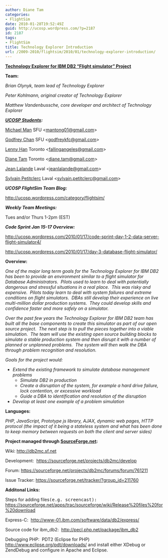 ```yaml
---
author: Diane Tam
categories:
- FlightSim
date: 2010-01-28T19:52:49Z
guid: http://ucosp.wordpress.com/?p=2187
id: 2187
tags:
- FlightSim
title: Technology Explorer Introduction
url: /2009-2010/flightsim/2010/01/technology-explorer-introduction/
---
```


<span style="text-decoration:underline;"><strong>Technology Explorer for IBM DB2 &#8220;Flight simulator&#8221; Project</strong></span>

**Team:**<span style="text-decoration:underline;"><strong><br /> </strong></span>

_Brian Olynyk, team lead of Technology Explorer_

_Peter Kohlmann, original creator of Technology Explorer_

_Matthew Vandenbussche,_ _core developer and_ _architect of_ _Technology Explorer_

_**<a href="http://ucosp.wordpress.com/winter-2010/" target="_blank">UCOSP Students</a>:**_

[Michael Man](http://ucosp.wordpress.com/2010/01/05/michael-man/) SFU <[mantong01@gmail.com](mailto:godfreykfc@gmail.com)<a name="12638d4e63e1a2c9__MailEndCompose">></a>

[Godfrey Chan](http://ucosp.wordpress.com/2010/01/05/godfrey-chan/) SFU <<godfreykfc@gmail.com>>

[Lenny Han](http://ucosp.wordpress.com/2009/12/19/lenny-han/) Toronto <<a href="mailto:fallingangeles@gmail.com" target="_blank">fallingangeles@gmail.com</a>>

[Diane Tam](http://ucosp.wordpress.com/2009/09/09/diane-tam/) Toronto <<a href="mailto:diane.tam@gmail.com" target="_blank">diane.tam@gmail.com</a>>

[Jean Lalande](http://ucosp.wordpress.com/2010/01/14/jean-lalande/) Laval <<jeanlalande@gmail.com>>

[Sylvain Petitclerc](http://ucosp.wordpress.com/2010/01/13/sylvain-petitclerc/) Laval <<sylvain.petitclerc@gmail.com>>

**_UCOSP FlightSim Team Blog:_**

<a href="http://ucosp.wordpress.com/category/flightsim/" target="_blank">http://ucosp.wordpress.com/category/flightsim/</a>

_**Weekly Team Meetings:**_ 

Tues and/or Thurs 1-2pm (EST)

_**Code Sprint Jan 15-17 Overview:**_

<a href="http://ucosp.wordpress.com/2010/01/17/day-3-database-flight-simulator/" target="_blank">http://ucosp.wordpress.com/2010/01/17/code-sprint-day-1-2-data-server-flight-simulator4/</a>

<a href="http://ucosp.wordpress.com/2010/01/17/day-3-database-flight-simulator/" target="_blank">http://ucosp.wordpress.com/2010/01/17/day-3-database-flight-simulator/</a>

**Overview:**

_One of the major long term goals for the Technology Explorer for IBM DB2 has been to provide an environment similar to a flight simulator for Database Administrators.  Pilots used to learn to deal with potentially dangerous and stressful situations in a real place.  This was risky and expensive.  Pilots today learn to deal with system failures and extreme conditions on flight simulators.  DBAs still develop their experience on live multi-million dollar production systems.  They could develop skills and confidence faster and more safely on a simulator._

_Over the past few years the Technology Explorer for IBM DB2 team has built all the base components to create this simulator as part of our open source project.  The next step is to pull the pieces together into a viable simulation.  The team will use the existing open source building blocks to simulate a stable production system and then disrupt it with a number of planned or unplanned problems.  The system will then walk the DBA through problem recognition and resolution._ 

_Goals for the project would:_

  * _Extend the existing framework to simulate database management problems_ 
      * _Simulate DB2 in production_
      * _Create a disruption of the system, for example a hard drive failure, lock contention, or excessive workload_
      * _Guide a DBA to identification and resolution of the disruption_
  * _Develop at least one example of a problem simulation_

**Languages:**

_PHP, JavaScript, Prototype js library, AJAX, dynamic web pages, HTTP protocol (the impact of it being a stateless system and what has been done to keep memory between requests on both the client and server sides)_

**Project managed through <a title="SourceForge.net" href="https://sourceforge.net/" target="_blank">SourceForge.net</a>:**

Wiki: <a href="http://db2mc.sf.net/" target="_blank">http://db2mc.sf.net</a>

Development:  <a href="https://sourceforge.net/projects/db2mc/develop" target="_blank">https://sourceforge.net/projects/db2mc/develop</a>

Forum: <a href="https://sourceforge.net/projects/db2mc/forums/forum/761211" target="_blank">https://sourceforge.net/projects/db2mc/forums/forum/761211</a>

Issue Tracker: <a href="https://sourceforge.net/tracker/?group_id=211760" target="_blank">https://sourceforge.net/tracker/?group_id=211760</a>

**Additonal Links:**

Steps for adding files<tt>(e.g. screencast): </tt><a href="https://sourceforge.net/apps/trac/sourceforge/wiki/Release%20files%20for%20download" target="_blank">https://sourceforge.net/apps/trac/sourceforge/wiki/Release%20files%20for%20download</a>

Express-C:  <a href="http://www-01.ibm.com/software/data/db2/express/" target="_blank">http://www-01.ibm.com/software/data/db2/express/</a>

Source code for ibm_db2:  <a href="http://pecl.php.net/package/ibm_db2" target="_blank">http://pecl.php.net/package/ibm_db2</a>

Debugging PHP:  PDT2 (Eclipse for PHP) <a href="http://www.eclipse.org/pdt/downloads/" target="_blank">http://www.eclipse.org/pdt/downloads/</a> and install either XDebug or ZendDebug and configure in Apache and Eclipse.